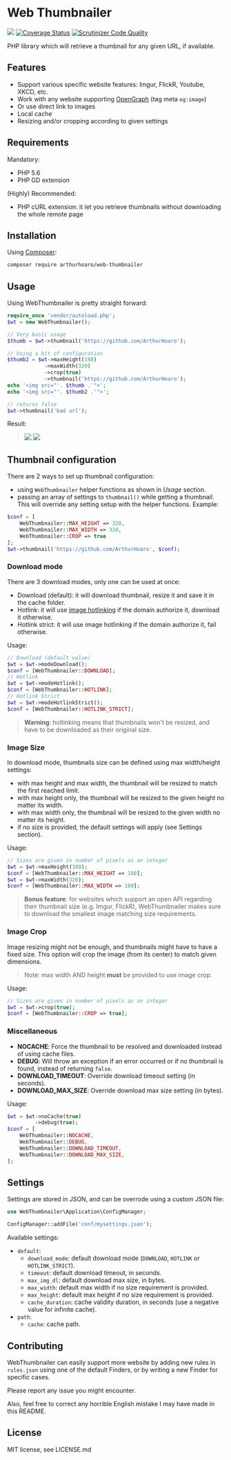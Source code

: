 # Web Thumbnailer

![](https://travis-ci.org/ArthurHoaro/web-thumbnailer.svg?branch=master)
[![Coverage Status](https://coveralls.io/repos/github/ArthurHoaro/web-thumbnailer/badge.svg?branch=master)](https://coveralls.io/github/ArthurHoaro/web-thumbnailer?branch=master)
[![Scrutinizer Code Quality](https://scrutinizer-ci.com/g/ArthurHoaro/web-thumbnailer/badges/quality-score.png?b=master)](https://scrutinizer-ci.com/g/ArthurHoaro/web-thumbnailer/?branch=master)

PHP library which will retrieve a thumbnail for any given URL, if available.

## Features

  - Support various specific website features: Imgur, FlickR, Youtube, XKCD, etc.
  - Work with any website supporting [OpenGraph](http://ogp.me/) (tag meta `og:image`)
  - Or use direct link to images
  - Local cache
  - Resizing and/or cropping according to given settings
  
## Requirements

Mandatory:

  - PHP 5.6
  - PHP GD extension
  
(Highly) Recommended:

  - PHP cURL extension: it let you retrieve thumbnails without downloading the whole remote page
  
## Installation

Using [Composer](https://getcomposer.org/):

```bash
composer require arthurhoaro/web-thumbnailer
```
  
## Usage

Using WebThumbnailer is pretty straight forward:

```php
require_once 'vendor/autoload.php';
$wt = new WebThumbnailer();

// Very basic usage
$thumb = $wt->thumbnail('https://github.com/ArthurHoaro');

// Using a bit of configuration
$thumb2 = $wt->maxHeight(180)
            ->maxWidth(320)
            ->crop(true)
            ->thumbnail('https://github.com/ArthurHoaro');
echo '<img src="'. $thumb .'">';
echo '<img src="'. $thumb2 .'">';

// returns false
$wt->thumbnail('bad url');
```

Result:

> ![](https://cloud.githubusercontent.com/assets/1962678/19929568/37f6b796-a104-11e6-85fc-b039eb64bd97.png)
> ![](https://cloud.githubusercontent.com/assets/1962678/19929823/a26fde9e-a105-11e6-915c-ce0db1ffe6b0.png)

## Thumbnail configuration

There are 2 ways to set up thumbnail configuration:

  * using `WebThumbnailer` helper functions as shown in *Usage* section.
  * passing an array of settings to `thumbnail()` while getting a thumbnail.
  This will override any setting setup with the helper functions.
  Example:

```php
$conf = [
    WebThumbnailer::MAX_HEIGHT => 320,
    WebThumbnailer::MAX_WIDTH => 320,
    WebThumbnailer::CROP => true
];
$wt->thumbnail('https://github.com/ArthurHoaro', $conf);
```

### Download mode

There are 3 download modes, only one can be used at once:

  * Download (default): it will download thumbnail, resize it and save it in the cache folder.
  * Hotlink: it will use [image hotlinking](https://en.wikipedia.org/wiki/Inline_linking) if the domain authorize it, download it otherwise.
  * Hotlink strict: it will use image hotlinking if the domain authorize it, fail otherwise.
  
Usage:

```php
// Download (default value)
$wt = $wt->modeDownload();
$conf = [WebThumbnailer::DOWNLOAD];
// Hotlink
$wt = $wt->modeHotlink();
$conf = [WebThumbnailer::HOTLINK];
// Hotlink Strict
$wt = $wt->modeHotlinkStrict();
$conf = [WebThumbnailer::HOTLINK_STRICT];
```
   
> **Warning**: hotlinking means that thumbnails won't be resized, and have to be downloaded as their original size.

### Image Size

In download mode, thumbnails size can be defined using max width/height settings:

  * with max height and max width, the thumbnail will be resized to match the first reached limit.
  * with max height only, the thumbnail will be resized to the given height no matter its width.
  * with max width only, the thumbnail will be resized to the given width no matter its height.
  * if no size is provided, the default settings will apply (see Settings section).
   
Usage:

```php
// Sizes are given in number of pixels as an integer
$wt = $wt->maxHeight(180);
$conf = [WebThumbnailer::MAX_HEIGHT => 180];
$wt = $wt->maxWidth(320);
$conf = [WebThumbnailer::MAX_WIDTH => 180];
```
  
> **Bonus feature**: for websites which support an open API regarding their thumbnail size (e.g. Imgur, FlickR),
  WebThumbnailer makes sure to download the smallest image matching size requirements.
  
### Image Crop

Image resizing might not be enough, and thumbnails might have to have a fixed size. 
This option will crop the image (from its center) to match given dimensions.
 
> Note: max width AND height **must** be provided to use image crop.

Usage:

```php
// Sizes are given in number of pixels as an integer
$wt = $wt->crop(true);
$conf = [WebThumbnailer::CROP => true];
```
  
### Miscellaneous

  * **NOCACHE**: Force the thumbnail to be resolved and downloaded instead of using cache files.
  * **DEBUG**: Will throw an exception if an error occurred or if no thumbnail is found, instead of returning `false`.
  * **DOWNLOAD_TIMEOUT**: Override download timeout setting (in seconds).
  * **DOWNLOAD_MAX_SIZE**: Override download max size setting (in bytes).
  
Usage:

```php
$wt = $wt->noCache(true)
         ->debug(true);
$conf = [
    WebThumbnailer::NOCACHE,
    WebThumbnailer::DEBUG,
    WebThumbnailer::DOWNLOAD_TIMEOUT,
    WebThumbnailer::DOWNLOAD_MAX_SIZE,
];
```

## Settings

Settings are stored in JSON, and can be overrode using a custom JSON file:

```php
use WebThumbnailer\Application\ConfigManager;

ConfigManager::addFile('conf/mysettings.json');
```

Available settings:

  * `default`:
    * `download_mode`: default download mode (`DOWNLOAD`, `HOTLINK` or `HOTLINK_STRICT`).
    * `timeout`: default download timeout, in seconds.
    * `max_img_dl`: default download max size, in bytes.
    * `max_width`: default max width if no size requirement is provided.
    * `max_height`: default max height if no size requirement is provided.
    * `cache_duration`: cache validity duration, in seconds (use a negative value for infinite cache).
  * `path`:
    * `cache`: cache path.
    
## Contributing

WebThumbnailer can easily support more website by adding new rules in `rules.json` using one of the default Finders,
or by writing a new Finder for specific cases.

Please report any issue you might encounter.

Also, feel free to correct any horrible English mistake I may have made in this README.

## License

MIT license, see LICENSE.md
